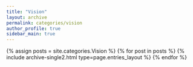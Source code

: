 ```yaml
---
title: "Vision"
layout: archive
permalink: categories/vision
author_profile: true
sidebar_main: true
---
```



{% assign posts = site.categories.Vision %}
{% for post in posts %} {% include archive-single2.html type=page.entries_layout %} {% endfor %}

